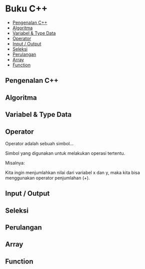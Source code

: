 # Buku C++ 

<!-- vim-markdown-toc GFM -->

* [Pengenalan C++](#pengenalan-c)
* [Algoritma](#algoritma)
* [Variabel & Type Data](#variabel--type-data)
* [Operator](#operator)
* [Input / Output](#input--output)
* [Seleksi](#seleksi)
* [Perulangan](#perulangan)
* [Array](#array)
* [Function](#function)

<!-- vim-markdown-toc -->

## Pengenalan C++ 
<!-- tolong diisi -->
## Algoritma
<!-- tolong diisi -->
## Variabel & Type Data
<!-- tolong diisi -->
## Operator
Operator adalah sebuah simbol…

Simbol yang digunakan untuk melakukan operasi tertentu.

Misalnya:

Kita ingin menjumlahkan nilai dari variabel x dan y, maka kita bisa menggunakan operator penjumlahan (+).

## Input / Output
<!-- tolong diisi -->
## Seleksi
<!-- 
if, if jamak, 
-->
## Perulangan
<!-- tolong diisi -->
## Array
<!-- tolong diisi -->
## Function
<!-- tolong diisi -->
